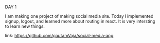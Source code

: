 DAY 1

I am making one project of making social media site.
Today I implemented signup, logout, and learned more about routing in react.
It is very intersting to learn new things.

link: https://github.com/gautamVaja/social-media-app
